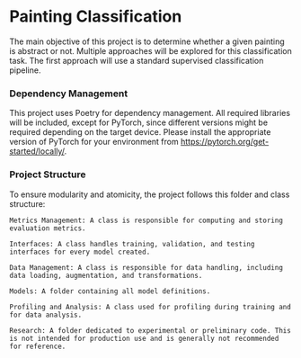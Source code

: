 # Painting Classification

The main objective of this project is to determine whether a given painting is abstract or not. Multiple approaches will be explored for this classification task. The first approach will use a standard supervised classification pipeline.

### Dependency Management

This project uses Poetry for dependency management. All required libraries will be included, except for PyTorch, since different versions might be required depending on the target device. Please install the appropriate version of PyTorch for your environment from https://pytorch.org/get-started/locally/.

### Project Structure

To ensure modularity and atomicity, the project follows this folder and class structure:

    Metrics Management: A class is responsible for computing and storing evaluation metrics.

    Interfaces: A class handles training, validation, and testing interfaces for every model created.

    Data Management: A class is responsible for data handling, including data loading, augmentation, and transformations.

    Models: A folder containing all model definitions.

    Profiling and Analysis: A class used for profiling during training and for data analysis.

    Research: A folder dedicated to experimental or preliminary code. This is not intended for production use and is generally not recommended for reference.